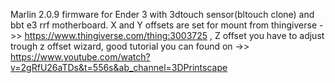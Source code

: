 Marlin 2.0.9 firmware for Ender 3 with 3dtouch sensor(bltouch clone) and bbt e3 rrf motherboard. X and Y offsets 
are set for mount from thingiverse ->> https://www.thingiverse.com/thing:3003725 , Z offset you have to adjust trough 
z offset wizard, good tutorial you can found on ->> https://www.youtube.com/watch?v=2gRfU26aTDs&t=556s&ab_channel=3DPrintscape
